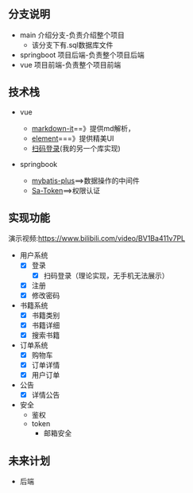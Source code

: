 

## 分支说明

 * main 介绍分支-负责介绍整个项目
   * 该分支下有.sql数据库文件
 * springboot 项目后端-负责整个项目后端
 * vue 项目前端-负责整个项目前端

## 技术栈

 * vue
   * [markdown-it](https://markdown-it.docschina.org)==》提供md解析，
   * [element](https://element-plus.gitee.io/zh-CN/)===》提供精美UI
   * [扫码登录](https://github.com/liuqianpan2008/CQlogin)(我的另一个库实现)

* springbook
  * [mybatis-plus](https://baomidou.com/)==>数据操作的中间件
  * [Sa-Token](http://sa-token.dev33.cn/)==>权限认证

## 实现功能
演示视频:https://www.bilibili.com/video/BV1Ba411v7PL
* 用户系统
  - [x] 登录
    - [x] 扫码登录（理论实现，无手机无法展示）
  - [x] 注册
  - [x] 修改密码
* 书籍系统
  - [x] 书籍类别
  - [x] 书籍详细
  - [x] 搜索书籍
* 订单系统
  - [x] 购物车
  - [x] 订单详情
  - [x] 用户订单

* 公告
  - [x] 详情公告
* 安全
  * 鉴权
  * token
    * 邮箱安全

## 未来计划

* 后端

